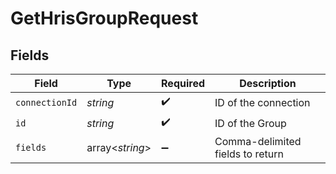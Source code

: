 # GetHrisGroupRequest


## Fields

| Field                            | Type                             | Required                         | Description                      |
| -------------------------------- | -------------------------------- | -------------------------------- | -------------------------------- |
| `connectionId`                   | *string*                         | :heavy_check_mark:               | ID of the connection             |
| `id`                             | *string*                         | :heavy_check_mark:               | ID of the Group                  |
| `fields`                         | array<*string*>                  | :heavy_minus_sign:               | Comma-delimited fields to return |